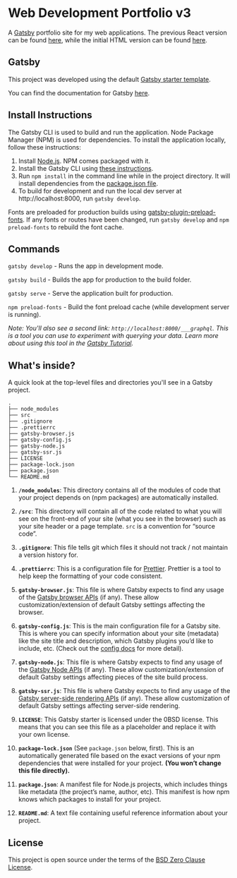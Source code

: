 # Web Development Portfolio v3
A [Gatsby](https://www.gatsbyjs.com/) portfolio site for my web applications. The previous React version can be found [here](https://github.com/MitulMistry/mm-webdev-portfolio-v2), while the initial HTML version can be found [here](https://github.com/MitulMistry/mm-webdev-portfolio-v1).

## Gatsby
This project was developed using the default [Gatsby starter template](https://www.gatsbyjs.com/starters/gatsbyjs/gatsby-starter-default/).

You can find the documentation for Gatsby [here](https://www.gatsbyjs.com/docs).

## Install Instructions
The Gatsby CLI is used to build and run the application. Node Package Manager (NPM) is used for dependencies. To install the application locally, follow these instructions:

1. Install [Node.js](https://nodejs.org/). NPM comes packaged with it.
2. Install the Gatsby CLI using [these instructions](https://www.gatsbyjs.com/docs/tutorial/part-0/#gatsby-cli).
3. Run `npm install` in the command line while in the project directory. It will install dependencies from the [package.json file](../master/package.json).
4. To build for development and run the local dev server at http://localhost:8000, run `gatsby develop`.

Fonts are preloaded for production builds using [gatsby-plugin-preload-fonts](https://www.gatsbyjs.com/plugins/gatsby-plugin-preload-fonts/). If any fonts or routes have been changed, run `gatsby develop` and `npm preload-fonts` to rebuild the font cache.

## Commands
`gatsby develop` - Runs the app in development mode.

`gatsby build` - Builds the app for production to the build folder.

`gatsby serve` - Serve the application built for production.

`npm preload-fonts` - Build the font preload cache (while development server is running).

_Note: You'll also see a second link: _`http://localhost:8000/___graphql`_. This is a tool you can use to experiment with querying your data. Learn more about using this tool in the [Gatsby Tutorial](https://www.gatsbyjs.com/docs/tutorial/part-4/#use-graphiql-to-explore-the-data-layer-and-write-graphql-queries)._

## What's inside?

A quick look at the top-level files and directories you'll see in a Gatsby project.

    .
    ├── node_modules
    ├── src
    ├── .gitignore
    ├── .prettierrc
    ├── gatsby-browser.js
    ├── gatsby-config.js
    ├── gatsby-node.js
    ├── gatsby-ssr.js
    ├── LICENSE
    ├── package-lock.json
    ├── package.json
    └── README.md

1.  **`/node_modules`**: This directory contains all of the modules of code that your project depends on (npm packages) are automatically installed.

2.  **`/src`**: This directory will contain all of the code related to what you will see on the front-end of your site (what you see in the browser) such as your site header or a page template. `src` is a convention for “source code”.

3.  **`.gitignore`**: This file tells git which files it should not track / not maintain a version history for.

4.  **`.prettierrc`**: This is a configuration file for [Prettier](https://prettier.io/). Prettier is a tool to help keep the formatting of your code consistent.

5.  **`gatsby-browser.js`**: This file is where Gatsby expects to find any usage of the [Gatsby browser APIs](https://www.gatsbyjs.com/docs/reference/config-files/gatsby-browser/) (if any). These allow customization/extension of default Gatsby settings affecting the browser.

6.  **`gatsby-config.js`**: This is the main configuration file for a Gatsby site. This is where you can specify information about your site (metadata) like the site title and description, which Gatsby plugins you’d like to include, etc. (Check out the [config docs](https://www.gatsbyjs.com/docs/reference/config-files/gatsby-config/) for more detail).

7.  **`gatsby-node.js`**: This file is where Gatsby expects to find any usage of the [Gatsby Node APIs](https://www.gatsbyjs.com/docs/reference/config-files/gatsby-node/) (if any). These allow customization/extension of default Gatsby settings affecting pieces of the site build process.

8.  **`gatsby-ssr.js`**: This file is where Gatsby expects to find any usage of the [Gatsby server-side rendering APIs](https://www.gatsbyjs.com/docs/reference/config-files/gatsby-ssr/) (if any). These allow customization of default Gatsby settings affecting server-side rendering.

9.  **`LICENSE`**: This Gatsby starter is licensed under the 0BSD license. This means that you can see this file as a placeholder and replace it with your own license.

10. **`package-lock.json`** (See `package.json` below, first). This is an automatically generated file based on the exact versions of your npm dependencies that were installed for your project. **(You won’t change this file directly).**

11. **`package.json`**: A manifest file for Node.js projects, which includes things like metadata (the project’s name, author, etc). This manifest is how npm knows which packages to install for your project.

12. **`README.md`**: A text file containing useful reference information about your project.

## License
This project is open source under the terms of the [BSD Zero Clause License](https://opensource.org/licenses/0BSD).